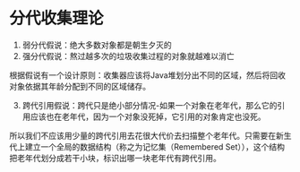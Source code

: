 # 分代收集理论

1. 弱分代假说：绝大多数对象都是朝生夕灭的
2. 强分代假说：熬过越多次的垃圾收集过程的对象就越难以消亡

根据假说有一个设计原则：收集器应该将Java堆划分出不同的区域，然后将回收对象依据其年龄分配到不同的区域储存。

3. 跨代引用假说：跨代只是绝小部分情况-如果一个对象在老年代，那么它的引用应该也在老年代，因为一个对象没死掉，它引用的对象肯定也没死。

所以我们不应该用少量的跨代引用去花很大代价去扫描整个老年代。只需要在新生代上建立一个全局的数据结构（称之为记忆集（Remembered Set）），这个结构把老年代划分成若干小块，标识出哪一块老年代有跨代引用。
